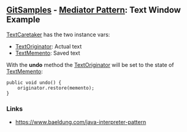 ## [GitSamples](/../../tree/master) - [Mediator Pattern](/../../tree/java-design-pattern/test/samples/behavioural/state): Text Window Example

[TextCaretaker](TextCaretaker.java) has the two instance vars:
* [TextOriginator](TextOriginator.java): Actual text
* [TextMemento](TextMemento.java): Saved text

With the **undo** method the [TextOriginator](TextOriginator.java) will be set 
to the state of [TextMemento](TextMemento.java):

    public void undo() {
        originator.restore(memento);
    }


### Links
* https://www.baeldung.com/java-interpreter-pattern